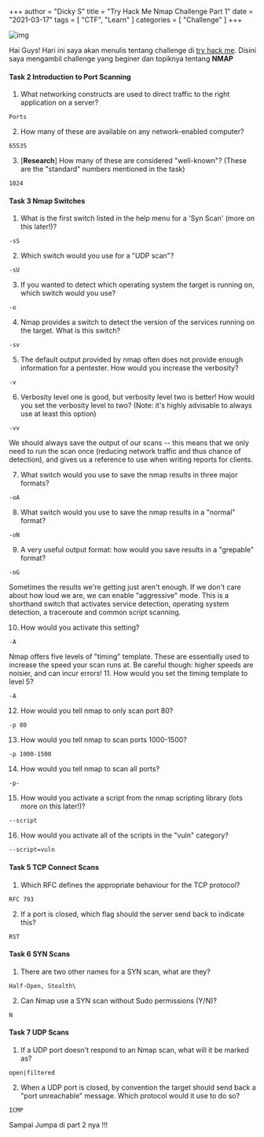 +++
author = "Dicky S"
title = "Try Hack Me Nmap Challenge Part 1"
date = "2021-03-17"
tags = [
    "CTF", "Learn"
]
categories = [ "Challenge" ]
+++

![img](https://miro.medium.com/max/2400/1*NqeovuV6RWG0-iK5yZYv6g.png)

Hai Guys! Hari ini saya akan menulis tentang challenge di [try hack me](https://www.tryhackme.com/). Disini saya mengambil challenge yang beginer dan topiknya tentang __NMAP__

#### Task 2 Introduction to Port Scanning

1. What networking constructs are used to direct traffic to the right application on a server?

```
Ports
```

2. How many of these are available on any network-enabled computer?

```
65535
```

3. [__Research__] How many of these are considered "well-known"? (These are the "standard" numbers mentioned in the task)

```
1024
```

#### Task 3 Nmap Switches

1. What is the first switch listed in the help menu for a 'Syn Scan' (more on this later!)?

```
-sS
```
2. Which switch would you use for a "UDP scan"?

```
-sU
```
3. If you wanted to detect which operating system the target is running on, which switch would you use?
```
-o
```
4. Nmap provides a switch to detect the version of the services running on the target. What is this switch?
```
-sv
```
5. The default output provided by nmap often does not provide enough information for a pentester. How would you increase the verbosity?
```
-v
```
6. Verbosity level one is good, but verbosity level two is better! How would you set the verbosity level to two?
(Note: it's highly advisable to always use at least this option)
```
-vv
```
We should always save the output of our scans -- this means that we only need to run the scan once (reducing network traffic and thus chance of detection), and gives us a reference to use when writing reports for clients.

7. What switch would you use to save the nmap results in three major formats?
```
-oA
```
8. What switch would you use to save the nmap results in a "normal" format?
```
-oN
```
9. A very useful output format: how would you save results in a "grepable" format?
```
-oG
```
Sometimes the results we're getting just aren't enough. If we don't care about how loud we are, we can enable "aggressive" mode. This is a shorthand switch that activates service detection, operating system detection, a traceroute and common script scanning.

10. How would you activate this setting?
```
-A
```
Nmap offers five levels of "timing" template. These are essentially used to increase the speed your scan runs at. Be careful though: higher speeds are noisier, and can incur errors!
11. How would you set the timing template to level 5?
```
-A
```
12. How would you tell nmap to only scan port 80?
```
-p 80
```
13. How would you tell nmap to scan ports 1000-1500?
```
-p 1000-1500
```
14. How would you tell nmap to scan all ports?
```
-p-
```
15. How would you activate a script from the nmap scripting library (lots more on this later!)?
```
--script
```
16. How would you activate all of the scripts in the "vuln" category?
```
--script=vuln
```
#### Task 5 TCP Connect Scans

1. Which RFC defines the appropriate behaviour for the TCP protocol?
```
RFC 793
```
2. If a port is closed, which flag should the server send back to indicate this?
```
RST
```
#### Task 6 SYN Scans
1. There are two other names for a SYN scan, what are they?
```
Half-Open, Stealth\
```
2. Can Nmap use a SYN scan without Sudo permissions (Y/N)?
```
N
```
#### Task 7 UDP Scans
1. If a UDP port doesn't respond to an Nmap scan, what will it be marked as?
```
open|filtered
```
2. When a UDP port is closed, by convention the target should send back a "port unreachable" message. Which protocol would it use to do so?
```
ICMP
```

Sampai Jumpa di part 2 nya !!!